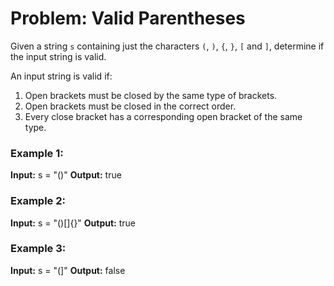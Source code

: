 # Problem: Valid Parentheses

Given a string `s` containing just the characters `(`, `)`, `{`, `}`, `[` and `]`, determine if the input string is valid.

An input string is valid if:
1. Open brackets must be closed by the same type of brackets.
2. Open brackets must be closed in the correct order.
3. Every close bracket has a corresponding open bracket of the same type.

### Example 1:
**Input:** s = "()"
**Output:** true

### Example 2:
**Input:** s = "()[]{}"
**Output:** true

### Example 3:
**Input:** s = "(]"
**Output:** false
